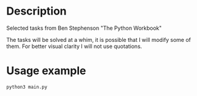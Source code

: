# Description

Selected tasks from Ben Stephenson "The Python Workbook"

The tasks will be solved at a whim, it is possible that I will modify some of them.
For better visual clarity I will not use quotations.

# Usage example

```bash
python3 main.py
```
